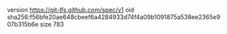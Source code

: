 version https://git-lfs.github.com/spec/v1
oid sha256:f56bfe20ae648cbeef6a4284933d74f4a09b1091875a538ee2365e907b315b6e
size 783

